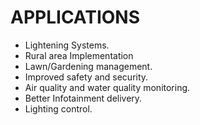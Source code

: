 # APPLICATIONS

* Lightening Systems.
* Rural area Implementation
* Lawn/Gardening management.
* Improved  safety and security.
* Air quality and water quality monitoring.
* Better Infotainment delivery.
* Lighting control.
